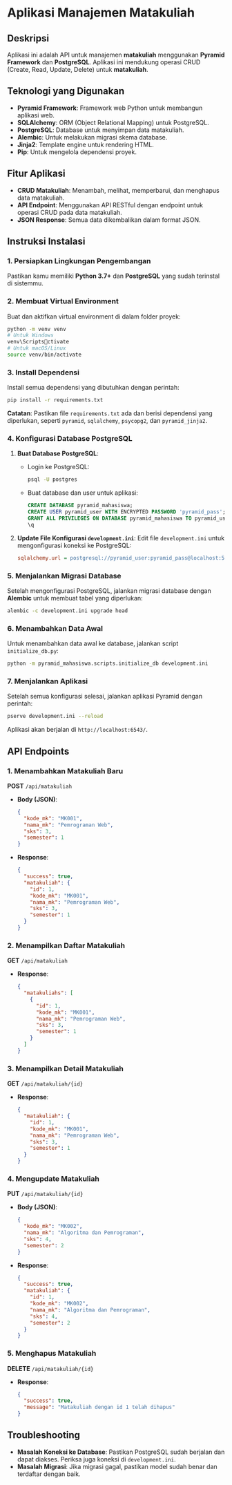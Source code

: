 
# Aplikasi Manajemen Matakuliah

## Deskripsi
Aplikasi ini adalah API untuk manajemen **matakuliah** menggunakan **Pyramid Framework** dan **PostgreSQL**. Aplikasi ini mendukung operasi CRUD (Create, Read, Update, Delete) untuk **matakuliah**.

## Teknologi yang Digunakan
- **Pyramid Framework**: Framework web Python untuk membangun aplikasi web.
- **SQLAlchemy**: ORM (Object Relational Mapping) untuk PostgreSQL.
- **PostgreSQL**: Database untuk menyimpan data matakuliah.
- **Alembic**: Untuk melakukan migrasi skema database.
- **Jinja2**: Template engine untuk rendering HTML.
- **Pip**: Untuk mengelola dependensi proyek.

## Fitur Aplikasi
- **CRUD Matakuliah**: Menambah, melihat, memperbarui, dan menghapus data matakuliah.
- **API Endpoint**: Menggunakan API RESTful dengan endpoint untuk operasi CRUD pada data matakuliah.
- **JSON Response**: Semua data dikembalikan dalam format JSON.

## Instruksi Instalasi

### 1. Persiapkan Lingkungan Pengembangan
Pastikan kamu memiliki **Python 3.7+** dan **PostgreSQL** yang sudah terinstal di sistemmu.

### 2. Membuat Virtual Environment
Buat dan aktifkan virtual environment di dalam folder proyek:
```bash
python -m venv venv
# Untuk Windows
venv\Scriptsctivate
# Untuk macOS/Linux
source venv/bin/activate
```

### 3. Install Dependensi
Install semua dependensi yang dibutuhkan dengan perintah:
```bash
pip install -r requirements.txt
```

**Catatan**: Pastikan file `requirements.txt` ada dan berisi dependensi yang diperlukan, seperti `pyramid`, `sqlalchemy`, `psycopg2`, dan `pyramid_jinja2`.

### 4. Konfigurasi Database PostgreSQL
1. **Buat Database PostgreSQL**:
   - Login ke PostgreSQL:
     ```bash
     psql -U postgres
     ```
   - Buat database dan user untuk aplikasi:
     ```sql
     CREATE DATABASE pyramid_mahasiswa;
     CREATE USER pyramid_user WITH ENCRYPTED PASSWORD 'pyramid_pass';
     GRANT ALL PRIVILEGES ON DATABASE pyramid_mahasiswa TO pyramid_user;
     \q
     ```

2. **Update File Konfigurasi `development.ini`**:
   Edit file `development.ini` untuk mengonfigurasi koneksi ke PostgreSQL:
   ```ini
   sqlalchemy.url = postgresql://pyramid_user:pyramid_pass@localhost:5432/pyramid_mahasiswa
   ```

### 5. Menjalankan Migrasi Database
Setelah mengonfigurasi PostgreSQL, jalankan migrasi database dengan **Alembic** untuk membuat tabel yang diperlukan:
```bash
alembic -c development.ini upgrade head
```

### 6. Menambahkan Data Awal
Untuk menambahkan data awal ke database, jalankan script `initialize_db.py`:
```bash
python -m pyramid_mahasiswa.scripts.initialize_db development.ini
```

### 7. Menjalankan Aplikasi
Setelah semua konfigurasi selesai, jalankan aplikasi Pyramid dengan perintah:
```bash
pserve development.ini --reload
```

Aplikasi akan berjalan di `http://localhost:6543/`.

## API Endpoints

### 1. **Menambahkan Matakuliah Baru**
**POST** `/api/matakuliah`

- **Body (JSON)**:
  ```json
  {
    "kode_mk": "MK001",
    "nama_mk": "Pemrograman Web",
    "sks": 3,
    "semester": 1
  }
  ```

- **Response**:
  ```json
  {
    "success": true,
    "matakuliah": {
      "id": 1,
      "kode_mk": "MK001",
      "nama_mk": "Pemrograman Web",
      "sks": 3,
      "semester": 1
    }
  }
  ```

### 2. **Menampilkan Daftar Matakuliah**
**GET** `/api/matakuliah`

- **Response**:
  ```json
  {
    "matakuliahs": [
      {
        "id": 1,
        "kode_mk": "MK001",
        "nama_mk": "Pemrograman Web",
        "sks": 3,
        "semester": 1
      }
    ]
  }
  ```

### 3. **Menampilkan Detail Matakuliah**
**GET** `/api/matakuliah/{id}`

- **Response**:
  ```json
  {
    "matakuliah": {
      "id": 1,
      "kode_mk": "MK001",
      "nama_mk": "Pemrograman Web",
      "sks": 3,
      "semester": 1
    }
  }
  ```

### 4. **Mengupdate Matakuliah**
**PUT** `/api/matakuliah/{id}`

- **Body (JSON)**:
  ```json
  {
    "kode_mk": "MK002",
    "nama_mk": "Algoritma dan Pemrograman",
    "sks": 4,
    "semester": 2
  }
  ```

- **Response**:
  ```json
  {
    "success": true,
    "matakuliah": {
      "id": 1,
      "kode_mk": "MK002",
      "nama_mk": "Algoritma dan Pemrograman",
      "sks": 4,
      "semester": 2
    }
  }
  ```

### 5. **Menghapus Matakuliah**
**DELETE** `/api/matakuliah/{id}`

- **Response**:
  ```json
  {
    "success": true,
    "message": "Matakuliah dengan id 1 telah dihapus"
  }
  ```

## Troubleshooting
- **Masalah Koneksi ke Database**: Pastikan PostgreSQL sudah berjalan dan dapat diakses. Periksa juga koneksi di `development.ini`.
- **Masalah Migrasi**: Jika migrasi gagal, pastikan model sudah benar dan terdaftar dengan baik.